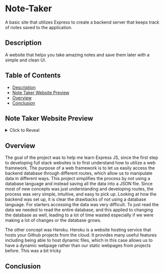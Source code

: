 # Note-Taker
A basic site that utilizes Express to create a backend server that keeps track of notes saved to the application.

## Description
A website that helps you take amazing notes and save them later with a simple and clean UI.


## Table of Contents
- [Description](#description)
- [Note Taker Website Preview](#note-taker-website-preview)
- [Overview](#overview)
- [Conclusion](#conclusion)

## Note Taker Website Preview

<details>
<summary>Click to Reveal</summary>

[![Screenshot of Password Generator Website](assets/images/websitepreview.jpg)](https://jonathan6.github.io/Weather-Dashboard/)
Click the preview to be redirected to the website!

</details>

## Overview

The goal of the project was to help me learn Express JS, since the first step to developing full stack websites is to first understand how to utilize a web framework. The purpose of a web framework is to let us easily access the backend database through different routes, which allow us to manipulate data in different ways. This project simplifies the process by not using a database language and instead saving all the data into a JSON file. Since most of new concepts was just understanding and developing routes, the process was very simple, intuitive, and easy to pick up. Looking at how the backend was set up, it is clear the drawbacks of not using a database language. For starters accessing the data was very difficult. To just read the data we needed to read the entire database, and this applied to changing the database as well, leading to a lot of time wasted especially if we were making a lot of changes or the database grows. 

The other concept was Heroku. Heroku is a website hosting service that hosts your Github projects from the cloud. It provides many useful features including being able to host dynamic files, which in this case allows us to have a dynamic webpage rather than our static webpages from projects before. This was a bit tricky 



## Conclusion
